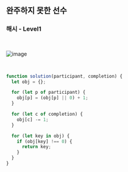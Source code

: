 ## 완주하지 못한 선수

### 해시 - Level1

<br>

![image](https://user-images.githubusercontent.com/42693257/122555893-d6e4c500-d075-11eb-91a5-8d567f3cc9b8.png)

<br>

```js
function solution(participant, completion) {
  let obj = {};

  for (let p of participant) {
    obj[p] = (obj[p] || 0) + 1;
  }

  for (let c of completion) {
    obj[c] -= 1;
  }

  for (let key in obj) {
    if (obj[key] !== 0) {
      return key;
    }
  }
}
```
